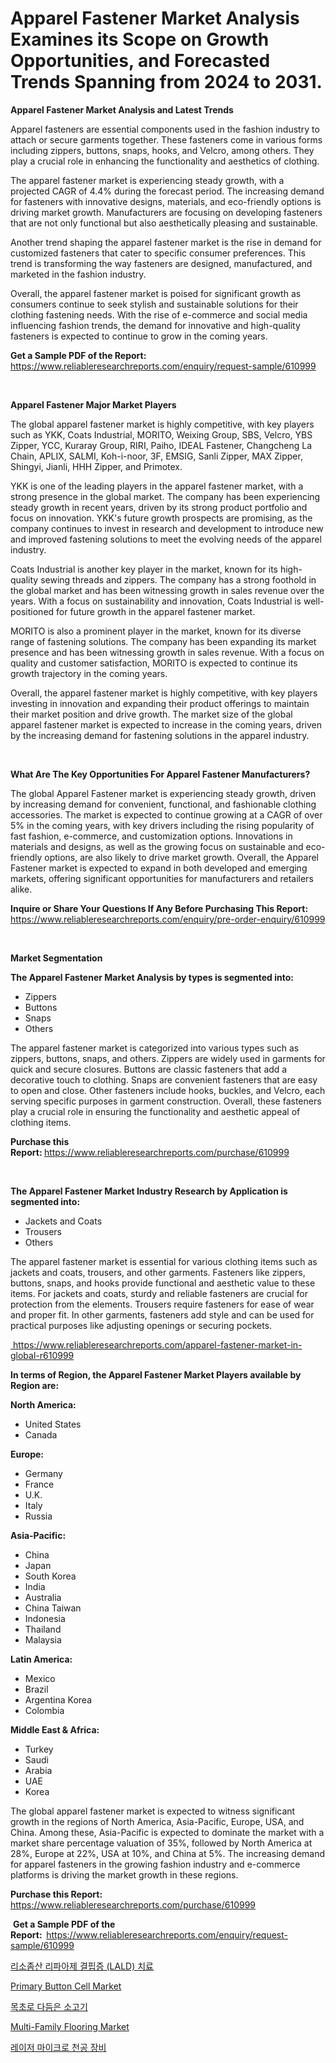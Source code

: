<p><h1>Apparel Fastener Market Analysis Examines its Scope on Growth Opportunities, and Forecasted Trends Spanning from 2024 to 2031.</h1></p><p><strong>Apparel Fastener Market Analysis and Latest Trends</strong></p>
<p><p>Apparel fasteners are essential components used in the fashion industry to attach or secure garments together. These fasteners come in various forms including zippers, buttons, snaps, hooks, and Velcro, among others. They play a crucial role in enhancing the functionality and aesthetics of clothing.</p><p>The apparel fastener market is experiencing steady growth, with a projected CAGR of 4.4% during the forecast period. The increasing demand for fasteners with innovative designs, materials, and eco-friendly options is driving market growth. Manufacturers are focusing on developing fasteners that are not only functional but also aesthetically pleasing and sustainable.</p><p>Another trend shaping the apparel fastener market is the rise in demand for customized fasteners that cater to specific consumer preferences. This trend is transforming the way fasteners are designed, manufactured, and marketed in the fashion industry.</p><p>Overall, the apparel fastener market is poised for significant growth as consumers continue to seek stylish and sustainable solutions for their clothing fastening needs. With the rise of e-commerce and social media influencing fashion trends, the demand for innovative and high-quality fasteners is expected to continue to grow in the coming years.</p></p>
<p><strong>Get a Sample PDF of the Report:&nbsp;</strong> <a href="https://www.reliableresearchreports.com/enquiry/request-sample/610999">https://www.reliableresearchreports.com/enquiry/request-sample/610999</a></p>
<p>&nbsp;</p>
<p><strong>Apparel Fastener Major Market Players</strong></p>
<p><p>The global apparel fastener market is highly competitive, with key players such as YKK, Coats Industrial, MORITO, Weixing Group, SBS, Velcro, YBS Zipper, YCC, Kuraray Group, RIRI, Paiho, IDEAL Fastener, Changcheng La Chain, APLIX, SALMI, Koh-i-noor, 3F, EMSIG, Sanli Zipper, MAX Zipper, Shingyi, Jianli, HHH Zipper, and Primotex.</p><p>YKK is one of the leading players in the apparel fastener market, with a strong presence in the global market. The company has been experiencing steady growth in recent years, driven by its strong product portfolio and focus on innovation. YKK's future growth prospects are promising, as the company continues to invest in research and development to introduce new and improved fastening solutions to meet the evolving needs of the apparel industry.</p><p>Coats Industrial is another key player in the market, known for its high-quality sewing threads and zippers. The company has a strong foothold in the global market and has been witnessing growth in sales revenue over the years. With a focus on sustainability and innovation, Coats Industrial is well-positioned for future growth in the apparel fastener market.</p><p>MORITO is also a prominent player in the market, known for its diverse range of fastening solutions. The company has been expanding its market presence and has been witnessing growth in sales revenue. With a focus on quality and customer satisfaction, MORITO is expected to continue its growth trajectory in the coming years.</p><p>Overall, the apparel fastener market is highly competitive, with key players investing in innovation and expanding their product offerings to maintain their market position and drive growth. The market size of the global apparel fastener market is expected to increase in the coming years, driven by the increasing demand for fastening solutions in the apparel industry.</p></p>
<p>&nbsp;</p>
<p><strong>What Are The Key Opportunities For Apparel Fastener Manufacturers?</strong></p>
<p><p>The global Apparel Fastener market is experiencing steady growth, driven by increasing demand for convenient, functional, and fashionable clothing accessories. The market is expected to continue growing at a CAGR of over 5% in the coming years, with key drivers including the rising popularity of fast fashion, e-commerce, and customization options. Innovations in materials and designs, as well as the growing focus on sustainable and eco-friendly options, are also likely to drive market growth. Overall, the Apparel Fastener market is expected to expand in both developed and emerging markets, offering significant opportunities for manufacturers and retailers alike.</p></p>
<p><strong>Inquire or Share Your Questions If Any Before Purchasing This Report:</strong> <a href="https://www.reliableresearchreports.com/enquiry/pre-order-enquiry/610999">https://www.reliableresearchreports.com/enquiry/pre-order-enquiry/610999</a></p>
<p>&nbsp;</p>
<p><strong>Market Segmentation</strong></p>
<p><strong>The Apparel Fastener Market Analysis by types is segmented into:</strong></p>
<p><ul><li>Zippers</li><li>Buttons</li><li>Snaps</li><li>Others</li></ul></p>
<p><p>The apparel fastener market is categorized into various types such as zippers, buttons, snaps, and others. Zippers are widely used in garments for quick and secure closures. Buttons are classic fasteners that add a decorative touch to clothing. Snaps are convenient fasteners that are easy to open and close. Other fasteners include hooks, buckles, and Velcro, each serving specific purposes in garment construction. Overall, these fasteners play a crucial role in ensuring the functionality and aesthetic appeal of clothing items.</p></p>
<p><strong>Purchase this Report:&nbsp;</strong><a href="https://www.reliableresearchreports.com/purchase/610999">https://www.reliableresearchreports.com/purchase/610999</a></p>
<p>&nbsp;</p>
<p><strong>The Apparel Fastener Market Industry Research by Application is segmented into:</strong></p>
<p><ul><li>Jackets and Coats</li><li>Trousers</li><li>Others</li></ul></p>
<p><p>The apparel fastener market is essential for various clothing items such as jackets and coats, trousers, and other garments. Fasteners like zippers, buttons, snaps, and hooks provide functional and aesthetic value to these items. For jackets and coats, sturdy and reliable fasteners are crucial for protection from the elements. Trousers require fasteners for ease of wear and proper fit. In other garments, fasteners add style and can be used for practical purposes like adjusting openings or securing pockets.</p></p>
<p><a href="https://www.reliableresearchreports.com/apparel-fastener-market-in-global-r610999">&nbsp;https://www.reliableresearchreports.com/apparel-fastener-market-in-global-r610999</a></p>
<p><strong>In terms of Region, the Apparel Fastener Market Players available by Region are:</strong></p>
<p>
    <p> <strong> North America: </strong>
        <ul>
            <li>United States</li>
            <li>Canada</li>
        </ul>
        </p> 
    <p> <strong> Europe: </strong>
        <ul>
            <li>Germany</li>
            <li>France</li>
            <li>U.K.</li>
            <li>Italy</li>
            <li>Russia</li>
        </ul>
        </p> 
    <p> <strong> Asia-Pacific: </strong>
        <ul>
            <li>China</li>
            <li>Japan</li>
            <li>South Korea</li>
            <li>India</li>
            <li>Australia</li>
            <li>China Taiwan</li>
            <li>Indonesia</li>
            <li>Thailand</li>
            <li>Malaysia</li>
        </ul>
        </p> 
    <p> <strong> Latin America: </strong>
        <ul>
            <li>Mexico</li>
            <li>Brazil</li>
            <li>Argentina Korea</li>
            <li>Colombia</li>
        </ul>
        </p> 
    <p> <strong> Middle East & Africa: </strong>
        <ul>
            <li>Turkey</li>
            <li>Saudi</li>
            <li>Arabia</li>
            <li>UAE</li>
            <li>Korea</li>
        </ul>
    </p>
    </p>
<p><p>The global apparel fastener market is expected to witness significant growth in the regions of North America, Asia-Pacific, Europe, USA, and China. Among these, Asia-Pacific is expected to dominate the market with a market share percentage valuation of 35%, followed by North America at 28%, Europe at 22%, USA at 10%, and China at 5%. The increasing demand for apparel fasteners in the growing fashion industry and e-commerce platforms is driving the market growth in these regions.</p></p>
<p><strong>Purchase this Report: </strong><a href="https://www.reliableresearchreports.com/purchase/610999">https://www.reliableresearchreports.com/purchase/610999</a></p>
<p>&nbsp;<strong>Get a Sample PDF of the Report:&nbsp;&nbsp;</strong><a href="https://www.reliableresearchreports.com/enquiry/request-sample/610999">https://www.reliableresearchreports.com/enquiry/request-sample/610999</a></p>
<p><strong></strong></p>
<p><p><a href="https://medium.com/@dadanedu33/%EB%A6%AC%EC%86%8C%EC%86%8C%EB%A7%90-%EC%95%84%EC%8B%9C%EB%93%9C-%EB%A6%AC%ED%8E%98%EC%9D%B4%EC%A6%88-%EA%B2%B0%ED%95%8D%EC%A6%9D-lald-%EC%B9%98%EB%A3%8C-%EC%8B%9C%EC%9E%A5-%EC%A0%90%EC%9C%A0%EC%9C%A8-%EB%B3%80%ED%99%94-%EB%B0%8F-%EC%8B%9C%EC%9E%A5-%EC%84%B1%EC%9E%A5-%EC%A0%84%EB%A7%9D-2024-2031-4fc02b6ca7e1">리소좀산 리파아제 결핍증 (LALD) 치료</a></p><p><a href="https://github.com/JermaineCrona2023/Market-Research-Report-List-1/blob/main/primary-button-cell-market.md">Primary Button Cell Market</a></p><p><a href="https://github.com/alpinestartsekian/Market-Research-Report-List-1/blob/main/370434589046.md">목초로 다듬은 소고기</a></p><p><a href="https://github.com/AlysaLedner2023/Market-Research-Report-List-1/blob/main/multi-family-flooring-market.md">Multi-Family Flooring Market</a></p><p><a href="https://github.com/hasanrajibul387/Market-Research-Report-List-1/blob/main/506955689045.md">레이저 마이크로 천공 장비</a></p></p>